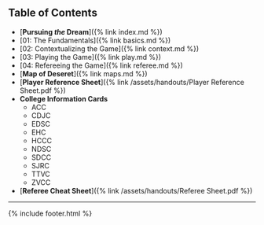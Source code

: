 ## Table of Contents
- [**Pursuing _the_ Dream**]({% link index.md %})
- [01: The Fundamentals]({% link basics.md %})
- [02: Contextualizing the Game]({% link context.md %})
- [03: Playing the Game]({% link play.md %})
- [04: Refereeing the Game]({% link referee.md %})
- [**Map of Deseret**]({% link maps.md %})
- [**Player Reference Sheet**]({% link /assets/handouts/Player Reference Sheet.pdf %})
- **College Information Cards**
  - ACC
  - CDJC
  - EDSC
  - EHC
  - HCCC
  - NDSC
  - SDCC
  - SJRC
  - TTVC
  - ZVCC  
- [**Referee Cheat Sheet**]({% link /assets/handouts/Referee Sheet.pdf %})

---

{% include footer.html %}
